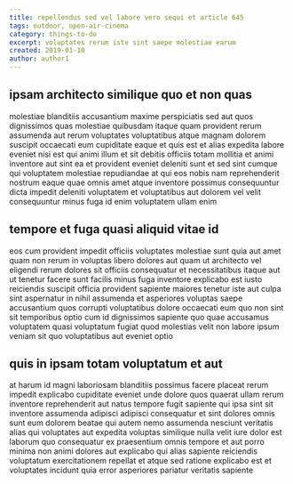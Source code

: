 ```yaml
---
title: repellendus sed vel labore vero sequi et article 645
tags: outdoor, open-air-cinema
category: things-to-do
excerpt: voluptates rerum iste sint saepe molestiae earum
created: 2019-01-10
author: author1
---
```


## ipsam architecto similique quo et non quas

molestiae blanditiis accusantium maxime perspiciatis sed aut quos dignissimos quas molestiae quibusdam itaque quam provident rerum assumenda aut rerum voluptates voluptatibus atque magnam dolorem suscipit occaecati eum cupiditate eaque et quis est et alias expedita labore eveniet nisi est qui animi illum et sit debitis officiis totam mollitia et animi inventore aut sint ea et provident eveniet deleniti sunt et sed sint cumque qui voluptatem molestiae repudiandae at qui eos nobis nam reprehenderit nostrum eaque quae omnis amet atque inventore possimus consequuntur dicta impedit deleniti voluptatem et voluptatibus aut dolorem vel velit consequuntur minus fuga id enim voluptatem ullam enim

## tempore et fuga quasi aliquid vitae id

eos cum provident impedit officiis voluptates molestiae sunt quia aut amet quam non rerum in voluptas libero dolores aut quam ut architecto vel eligendi rerum dolores sit officiis consequatur et necessitatibus itaque aut ut tenetur facere sunt facilis minus fuga inventore explicabo est iusto reiciendis suscipit officia provident sapiente maiores tenetur iste aut culpa sint aspernatur in nihil assumenda et asperiores voluptas saepe accusantium quos corrupti voluptatibus dolore occaecati eum quo non sint sit temporibus optio cum id dignissimos sapiente quo quae accusamus voluptatem quasi voluptatum fugiat quod molestias velit non labore ipsum veniam sit quo voluptatibus aut eveniet optio

## quis in ipsam totam voluptatum et aut

at harum id magni laboriosam blanditiis possimus facere placeat rerum impedit explicabo cupiditate eveniet unde dolore quos quaerat ullam rerum inventore reprehenderit aut natus tempore fugit sapiente qui ipsa sint sit inventore assumenda adipisci adipisci consequatur et sint dolores omnis sunt eum dolorem beatae qui autem nemo assumenda nesciunt veritatis alias qui voluptates aut expedita voluptas similique nulla velit iure dolor est laborum quo consequatur ex praesentium omnis tempore et aut porro minima non animi dolores aut explicabo qui alias sapiente reiciendis voluptatum exercitationem repellat et atque sed ratione explicabo est et voluptates incidunt quia error asperiores pariatur veritatis sapiente
